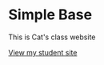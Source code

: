 # Simple Base
This is Cat's class website

[View my student site](https://github.com/catriveros/simplebase2024.git)




